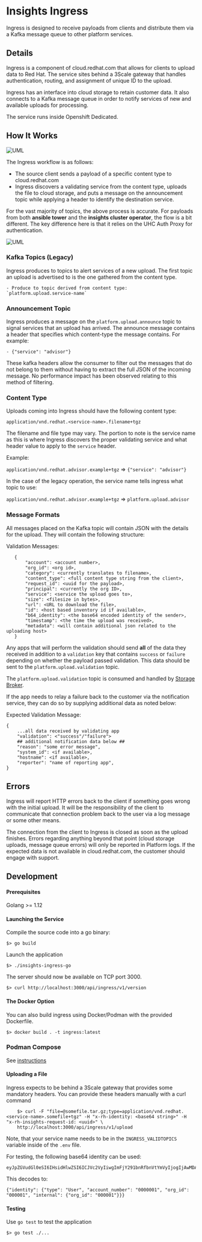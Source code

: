 # Insights Ingress

Ingress is designed to receive payloads from clients and distribute them via a
Kafka message queue to other platform services.

## Details

Ingress is a component of cloud.redhat.com that allows for clients to upload data
to Red Hat. The service sites behind a 3Scale gateway that handles authentication,
routing, and assignment of unique ID to the upload.

Ingress has an interface into cloud storage to retain customer data. It also connects
to a Kafka message queue in order to notify services of new and available uploads
for processing.

The service runs inside Openshift Dedicated.

## How It Works

![UML](https://www.plantuml.com/plantuml/png/ZPDBZzem4CVl-HIZS6cbXOOam8e3scDFLG-SoY8qSIR1me_KTf1On7UlJHwxAvMgEU7__EOnVviNwz2uLWhWgZPaRTJuCsUyGUM02KxAVP8oor3G9sd8z2Xt5sW4kaeREMiReR6SMJ9dpaYXf4S8AgLRnIWgqM61bi1c3Hc9AhJlffXkkjPhty_o-kZij0j0WvTG9UhYqqq_psEm1pwGx4Zi11KNlZD_eoVeXmQ5qfyabHp1NHgAKBY1HYvQGn7uRwmupFXzk_q9tblNMc2w9FYIpxDl-NpnDI9XgIzXMyPysl-MI9FKfwltJRkzUjHdDrfP6jVRJGhHqdupUXdGpl712d3QM_rko3_kRWtIre4_e-0bEfypkZG1GJMoYo_hZj4FxGXCS1vq1QF7rnWPqwroyHhY97pp-EbLnGmTrTfSWbnfVTSaEGnlmMlNMn0C_Mx9kWCl0rQaMNwg2cNFeZoLrJsbCLo51oa2e4qTqA3tCtfr-7a8wtGn_XO2QP8_XsDhn1tJaWusEuHZa8jbxejrJpV4mmFz81siywthE-guz5EYR0BdhokP9jaqMMpdo_LYjKuNi-VvCazNgtpnAxuzjdtuFuoU3yBW-2EFTqV2aepTm_KlYyDzyTkhsabFOqrxc5Wl0Lh0Gfzf4hsGAbif_W00 "Ingress Processing Flow")

The Ingress workflow is as follows:

  - The source client sends a payload of a specific content type to cloud.redhat.com
  - Ingress discovers a validating service from the content type, uploads the file to
  cloud storage, and puts a message on the announcement topic while applying a header
  to identify the destination service.

For the vast majority of topics, the above process is accurate. For payloads from both
**ansible tower** and the **insights cluster operator**, the flow is a bit different. The key difference here is that it relies on the UHC Auth Proxy for authentication.

![UML](https://www.plantuml.com/plantuml/png/TP5FSvim4CNl-HHRNzBEDEP0Jpt5mTF6qwRrXFYSMSC6D0Y9QbTntKzV2Mpe4FV4_dc_vV6uPK4dljLNxvGfj2y9Qf6EFoU9myEoKbBxlMToXJL2HfQ5RPDEeudC3KkfrJx9FjriusZty3rfaOLS63rdWK1bo2sxUFygFuPD-pwy92e-mY8RgaKeDuPLLGl3puuSYdMB3sSzDjYY2ffLNqHrjlunxLCkK5EOfdaiudwrtS1N53hWSTBvkWYhtNq6AoyrR9tzVOpYs94HLQ0eQo0dzweAcZXbAaVCqUHGHMZNQOlbMp6BTLZHdRDD_udvqCCmY6IUdfeBSDhlUrCj_h46xhGj6ZWVcO17qbEEOq23gTxV_TFJDX-4puzZX6DKNwmxe2jXZqmbM0Daoiug8pDs33U6Duzg9Xbp6g-BFG-11-lpyoF3wHHgXyVuZ3WBLa43Uryq9F-dvwcJAQ4Dgp2CPzx-XM_uqk3fp8pkhJpOL_hNoBLrrMQTd38FbQDVdbWswsjG1cn7Xclr8XUStWOpljL_0G00)

### Kafka Topics (Legacy)

Ingress produces to topics to alert services of a new upload. The first topic an
upload is advertised to is the one gathered from the content type.

    - Produce to topic derived from content type: `platform.upload.service-name`

### Announcement Topic

Ingress produces a message on the `platform.upload.announce` topic to signal services
that an upload has arrived. The announce message contains a header that specifies which
content-type the message contains. For example:

    - {"service": "advisor"}

These kafka headers allow the consumer to filter out the messages that do not belong
to them without having to extract the full JSON of the incoming message. No performance
impact has been observed relating to this method of filtering.

### Content Type

Uploads coming into Ingress should have the following content type:

`application/vnd.redhat.<service-name>.filename+tgz`

The filename and file type may vary. The portion to note is the service name as
this is where Ingress discovers the proper validating service and what header value
to apply to the `service` header.

Example:

  `application/vnd.redhat.advisor.example+tgz` => `{"service": "advisor"}`

In the case of the legacy operation, the service name tells ingress what topic to use:

  `application/vnd.redhat.advisor.example+tgz` => `platform.upload.advisor`

### Message Formats

All messages placed on the Kafka topic will contain JSON with the details for the 
upload. They will contain the following structure:

Validation Messages:

       {
           "account": <account number>,
           "org_id": <org id>,
           "category": <currently translates to filename>,
           "content_type": <full content type string from the client>,
           "request_id": <uuid for the payload>,
           "principal": <currently the org ID>,
           "service": <service the upload goes to>,
           "size": <filesize in bytes>,
           "url": <URL to download the file>,
           "id": <host based inventory id if available>,
           "b64_identity": <the base64 encoded identity of the sender>,
           "timestamp": <the time the upload was received>,
           "metadata": <will contain additional json related to the uploading host>
       }

Any apps that will perform the validation should send **all** of the data they
received in addition to a `validation` key that contains `success` or `failure`
depending on whether the payload passed validation. This data should be sent to 
the `platform.upload.validation` topic.

The `platform.upload.validation` topic is consumed and handled by [Storage Broker](https://www.github.com/redhatinsights/insights-storage-broker).

If the app needs to relay a failure back to the customer via the notification
service, they can do so by supplying additional data as noted below:

Expected Validation Message:
    
    {
        ...all data received by validating app
        "validation": <"success"/"failure">
        ## additional notification data below ##
        "reason": "some error message",
        "system_id": <if available>,
        "hostname": <if available>,
        "reporter": "name of reporting app",
    }

## Errors

Ingress will report HTTP errors back to the client if something goes wrong with the
initial upload. It will be the responsibility of the client to communicate that
connection problem back to the user via a log message or some other means.

The connection from the client to Ingress is closed as soon as the upload finishes.
Errors regarding anything beyond that point (cloud storage uploads, message queue errors)
will only be reported in Platform logs. If the expected data is not available in
cloud.redhat.com, the customer should engage with support.

## Development

#### Prerequisites

Golang >= 1.12

#### Launching the Service

Compile the source code into a go binary:

    $> go build

Launch the application

    $> ./insights-ingress-go

The server should now be available on TCP port 3000.

    $> curl http://localhost:3000/api/ingress/v1/version

#### The Docker Option

You can also build ingress using Docker/Podman with the provided Dockerfile.

    $> docker build . -t ingress:latest

### Podman Compose

See [instructions](https://github.com/RedHatInsights/insights-ingress-go/blob/master/development/README.md)

#### Uploading a File

Ingress expects to be behind a 3Scale gateway that provides some mandatory headers.
You can provide these headers manually with a curl command

        $> curl -F "file=@somefile.tar.gz;type=application/vnd.redhat.<service-name>.somefile+tgz" -H "x-rh-identity: <base64 string>" -H "x-rh-insights-request-id: <uuid>" \
        http://localhost:3000/api/ingress/v1/upload

Note, that your service name needs to be in the `INGRESS_VALIDTOPICS` variable inside of the `.env` file.

For testing, the following base64 identity can be used:

    eyJpZGVudGl0eSI6IHsidHlwZSI6ICJVc2VyIiwgImFjY291bnRfbnVtYmVyIjogIjAwMDAwMDEiLCAib3JnX2lkIjogIjAwMDAwMSIsICJpbnRlcm5hbCI6IHsib3JnX2lkIjogIjAwMDAwMSJ9fX0=

This decodes to:

    {"identity": {"type": "User", "account_number": "0000001", "org_id": "000001", "internal": {"org_id": "000001"}}}

#### Testing

Use `go test` to test the application

    $> go test ./...
